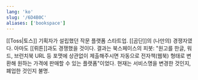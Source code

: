 ```yaml
---
lang: 'ko'
slug: '/6D4B0C'
aliases: ['bookspace']
---
```


[[Toss|토스]] 기획자가 설립했던 작문 플랫폼 스타트업. [[곰단]]의 (나만의) 경쟁자였다. 아마도 [[뤼튼]]과도 경쟁했을 것이다. 결과는 북스페이스의 피봇: "원고를 한글, 워드, 브런치북 URL 등 포맷에 상관없이 제출해주시면 자동으로 전자책(웹북) 형태로 변환해 원하는 가격에 판매할 수 있는 플랫폼"이었다. 현재는 서비스명을 변경한 것인지, 폐업한 것인지 불명.
